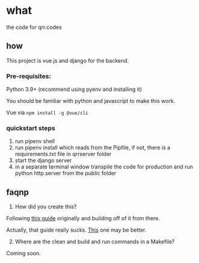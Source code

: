 # what

the code for qrr.codes

## how

This project is vue.js and django for the backend.

### Pre-requisites:

Python 3.9+ (recommend using pyenv and installing it)

You should be familiar with python and javascript to make this work.

Vue via `npm install -g @vue/cli`

### quickstart steps

1. run pipenv shell
2. run pipenv install which reads from the Pipfile, if not, there is a requirements.txt file in qrrserver folder
3. start the django server
4. in a separate terminal window transpile the code for production and run python http.server from the public folder

## faqnp

1. How did you create this?

Following [this guide](https://medium.com/@samy_raps/simple-movies-web-app-with-vue-vuetify-and-django-part-1-setup-6351c02327a5) originally and building off of it from there.

Actually, that guide really sucks. [This](https://stackabuse.com/single-page-apps-with-vue-js-and-flask-jwt-authentication/) one may be better.

2. Where are the clean and build and run commands in a Makefile?

Coming soon.
